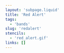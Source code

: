 ```yaml
---
layout: 'subpage.liquid'
title: 'Red Alert'
tags:
  - 'bands'
slug: 'redalert'
stencils:
  - 'red_alert.gif'
links: []
---
```

